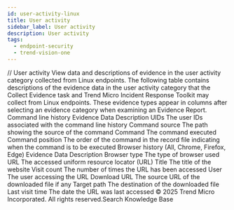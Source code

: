 ```yaml
---
id: user-activity-linux
title: User activity
sidebar_label: User activity
description: User activity
tags:
  - endpoint-security
  - trend-vision-one
---
```


/*<![CDATA[*/ $('#title').html($('meta[name=map-description]').attr('content')); /*]]>*/ User activity View data and descriptions of evidence in the user activity category collected from Linux endpoints. The following table contains descriptions of the evidence data in the user activity category that the Collect Evidence task and Trend Micro Incident Response Toolkit may collect from Linux endpoints. These evidence types appear in columns after selecting an evidence category when examining an Evidence Report. Command line history Evidence Data Description UIDs The user IDs associated with the command line history Command source The path showing the source of the command Command The command executed Command position The order of the command in the record file indicating when the command is to be executed Browser history (All, Chrome, Firefox, Edge) Evidence Data Description Browser type The type of browser used URL The accessed uniform resource locator (URL) Title The title of the website Visit count The number of times the URL has been accessed User The user accessing the URL Download URL The source URL of the downloaded file if any Target path The destination of the downloaded file Last visit time The date the URL was last accessed © 2025 Trend Micro Incorporated. All rights reserved.Search Knowledge Base
